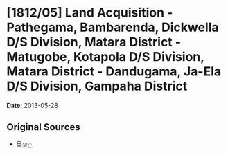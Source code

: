 # [1812/05] Land Acquisition - Pathegama, Bambarenda, Dickwella D/S Division, Matara District - Matugobe, Kotapola D/S Division, Matara District - Dandugama, Ja-Ela D/S Division, Gampaha District

**Date:** 2013-05-28

## Original Sources

- [සිංහල](https://documents.gov.lk/view/extra-gazettes/2013/5/1812-05_S.pdf)
